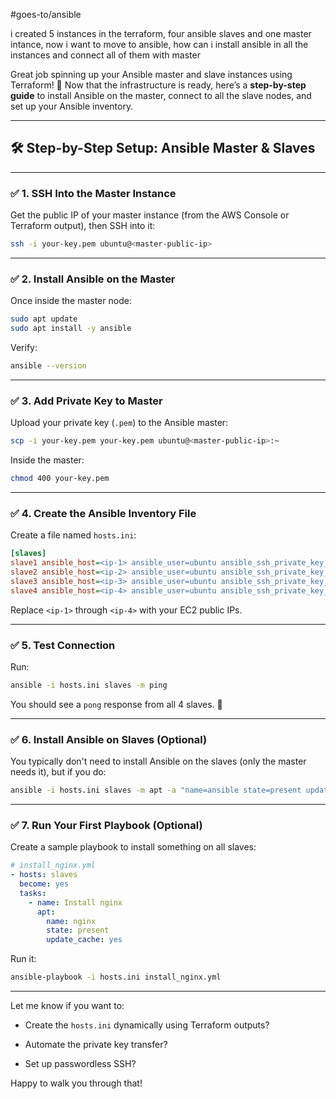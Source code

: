 


#goes-to/ansible 


i created 5 instances in the terraform, four ansible slaves and one master intance, now i want to move to ansible, how can i install ansible in all the instances and connect all of them with master


Great job spinning up your Ansible master and slave instances using Terraform! 🙌 Now that the infrastructure is ready, here’s a **step-by-step guide** to install Ansible on the master, connect to all the slave nodes, and set up your Ansible inventory.

---

## 🛠️ Step-by-Step Setup: Ansible Master & Slaves

---

### ✅ **1. SSH Into the Master Instance**

Get the public IP of your master instance (from the AWS Console or Terraform output), then SSH into it:

```bash
ssh -i your-key.pem ubuntu@<master-public-ip>
```

---

### ✅ **2. Install Ansible on the Master**

Once inside the master node:

```bash
sudo apt update
sudo apt install -y ansible
```

Verify:

```bash
ansible --version
```

---

### ✅ **3. Add Private Key to Master**

Upload your private key (`.pem`) to the Ansible master:

```bash
scp -i your-key.pem your-key.pem ubuntu@<master-public-ip>:~
```

Inside the master:

```bash
chmod 400 your-key.pem
```

---

### ✅ **4. Create the Ansible Inventory File**

Create a file named `hosts.ini`:

```ini
[slaves]
slave1 ansible_host=<ip-1> ansible_user=ubuntu ansible_ssh_private_key_file=~/your-key.pem
slave2 ansible_host=<ip-2> ansible_user=ubuntu ansible_ssh_private_key_file=~/your-key.pem
slave3 ansible_host=<ip-3> ansible_user=ubuntu ansible_ssh_private_key_file=~/your-key.pem
slave4 ansible_host=<ip-4> ansible_user=ubuntu ansible_ssh_private_key_file=~/your-key.pem
```

Replace `<ip-1>` through `<ip-4>` with your EC2 public IPs.

---

### ✅ **5. Test Connection**

Run:

```bash
ansible -i hosts.ini slaves -m ping
```

You should see a `pong` response from all 4 slaves. 🎯

---

### ✅ **6. Install Ansible on Slaves (Optional)**

You typically don't need to install Ansible on the slaves (only the master needs it), but if you do:

```bash
ansible -i hosts.ini slaves -m apt -a "name=ansible state=present update_cache=yes" --become
```

---

### ✅ **7. Run Your First Playbook (Optional)**

Create a sample playbook to install something on all slaves:

```yaml
# install_nginx.yml
- hosts: slaves
  become: yes
  tasks:
    - name: Install nginx
      apt:
        name: nginx
        state: present
        update_cache: yes
```

Run it:

```bash
ansible-playbook -i hosts.ini install_nginx.yml
```

---

Let me know if you want to:

- Create the `hosts.ini` dynamically using Terraform outputs?
    
- Automate the private key transfer?
    
- Set up passwordless SSH?
    

Happy to walk you through that!